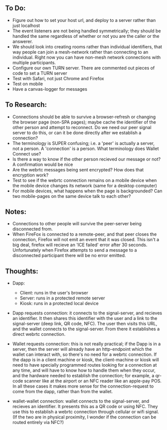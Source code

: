 ## To Do:

- Figure out how to set your host url, and deploy to a server rather than just localhost
- The event listeners are not being handled symmetrically; they should be handled the same regardless of whether or not you are the caller or the answerer.
- We should look into creating rooms rather than individual identifiers, that way people can join a mesh-network rather than connecting to an individual. Right now you can have non-mesh network connections with multiple participants.
- Configure our own TURN server. There are commented out pieces of code to set a TURN server
- Test with Safari, not just Chrome and Firefox
- Test on mobile
- Have a canvas-logger for messages

## To Research:

- Connections should be able to survive a browser-refresh or changing the browser page (non-SPA pages); maybe cache the identifier of the other person and attempt to reconnect. Do we need our peer signal server to do this, or can it be done directly after we establish a connection?
- The terminology is SUPER confusing; i.e. a 'peer' is actually a server, not a person. A 'connection' is a person. What terminology does Wallet Connect use?
- Is there a way to know if the other person recieved our message or not? A confirmation would be nice
- Are the webrtc messages being sent encrypted? How does that encryption work?
- Test to see if the webrtc connection remains on a mobile device when the mobile device changes its network (same for a desktop computer)
- For mobile devices, what happens when the page is backgrounded? Can two mobile-pages on the same device talk to each other?

## Notes:

- Connections to other people will survive the peer-server being disconnected from.
- When FireFox is connected to a remote-peer, and that peer closes the connection, Firefox will not emit an event that it was closed. This isn't a big deal, firefox will recieve an 'ICE failed' error after 30 seconds. Unfortunately when Firefox attempts to send a message to a disconnected participant there will be no error emitted.

## Thoughts:

- Dapp:

  - Client: runs in the user's browser
  - Server: runs in a protected remote server
  - Kiosk: runs in a protected local device

- Dapp requests connection: it connects to the signal-server, and recieves an identifier. It then shares this identifier with the user and a link to the signal-server (deep link, QR code, NFC). The user then visits this URL, and the wallet connects to the signal-server. From there it establishes a direct webrtc connection.

- Wallet requests connection: this is not really practical; if the Dapp is in a server, then the server will already have an http-endpoint which the wallet can interact with, so there's no need for a webrtc connection. If the dapp is in a client machine or kiosk, the client-machine or kiosk will need to have specially programmed routes looking for a connection at any time, and will have to know how to handle them when they occur, and the hardware needed to establish the connection; for example, a qr-code scanner like at the airport or an NFC reader like an apple-pay POS. In all these cases it makes more sense for the connection-request to come from the dapp, rather than from the wallet.

- wallet-wallet connection: wallet connects to the signal-server, and recieves an identifier. It presents this as a QR code or using NFC. They use this to establish a webrtc connection through cellular or wifi signal. (If the two are in physical proximity, I wonder if the connection can be routed entirely via NFC?)
